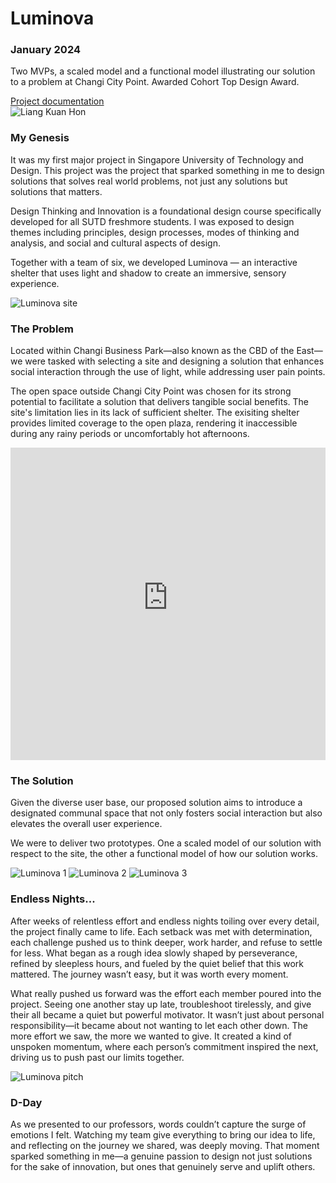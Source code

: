 <title>Hon's The Project</title>

<div class="main">
<div class="main-wrapper">
  <div class="main-text-container">
    <h1>Luminova</h1>
    <h3>January 2024</h3>
    <p>
      Two MVPs, a scaled model and a functional model illustrating our solution 
      to a problem at Changi City Point. Awarded Cohort Top Design Award.
    </p>
    <a 
        href="https://dti2023luminova.wixsite.com/lightscapepavilion"
        target="_blank"
        aria-label="LinkedIn"
        rel="noopener noreferrer"
        class="link"
      >Project documentation</a>
  </div>

  <div class="main-image-container">
    <img
      src="/images/luminova1.png"
      alt="Liang Kuan Hon"
      class="main-image"
    />
  </div>
</div>
</div>

<div class="full-width-border"></div>

<div class="markdown-container">
<div class="markdown-text">
  <h3>My Genesis</h3>
  <p>It was my first major project in Singapore University of Technology and Design. This project was the project that sparked something in me to design solutions that solves real world problems, not just any solutions but solutions that matters.</p>

  <p>Design Thinking and Innovation is a foundational design course specifically developed for all SUTD freshmore students. I was exposed to design themes including principles, design processes, modes of thinking and analysis, and social and cultural aspects of design.</p>
  
  <p>Together with a team of six, we developed Luminova — an interactive shelter that uses light and shadow to create an immersive, sensory experience.</p>
</div>

<div class="full-width-border"></div>

<div class="markdown-image">
  <img src="/images/luminova-site.png" alt="Luminova site" />
</div>

<div class="markdown-text">
  <h3>The Problem</h3>
  <p>Located within Changi Business Park—also known as the CBD of the East—we were tasked with selecting a site and designing a solution that enhances social interaction through the use of light, while addressing user pain points.</p>

  <p>The open space outside Changi City Point was chosen for its strong potential to facilitate a solution that delivers tangible social benefits. The site's limitation lies in its lack of sufficient shelter. The exisiting shelter provides limited coverage to the open plaza, rendering it inaccessible during any rainy periods or uncomfortably hot afternoons.</p>
</div>

<div class="markdown-image">
  <iframe
    src="https://www.youtube-nocookie.com/embed/VJ0R8ej1ukI"
    width="100%"
    height="500"
    frameborder="0"
    allow="accelerometer; autoplay; clipboard-write; encrypted-media; gyroscope; picture-in-picture"
    allowfullscreen></iframe>
</div>

<div class="markdown-text">
  <h3>The Solution</h3>
  <p>Given the diverse user base, our proposed solution aims to introduce a designated communal space that not only fosters social interaction but also elevates the overall user experience.</p>

  <p>We were to deliver two prototypes. One a scaled model of our solution with respect to the site, the other a functional model of how our solution works. </p>
</div>

<div class="markdown-image">
  <img src="/images/luminova-team1.png" alt="Luminova 1" />
  <img src="/images/luminova-team2.png" alt="Luminova 2" />
  <img src="/images/luminova-team3.png" alt="Luminova 3" />
</div>

<div class="markdown-text">
  <h3>Endless Nights...</h3>
  <p>After weeks of relentless effort and endless nights toiling over every detail, the project finally came to life. Each setback was met with determination, each challenge pushed us to think deeper, work harder, and refuse to settle for less. What began as a rough idea slowly shaped by perseverance, refined by sleepless hours, and fueled by the quiet belief that this work mattered. The journey wasn’t easy, but it was worth every moment.</p>

  <p>What really pushed us forward was the effort each member poured into the project. Seeing one another stay up late, troubleshoot tirelessly, and give their all became a quiet but powerful motivator. It wasn’t just about personal responsibility—it became about not wanting to let each other down. The more effort we saw, the more we wanted to give. It created a kind of unspoken momentum, where each person’s commitment inspired the next, driving us to push past our limits together.</p>
</div>

<div class="markdown-image">
  <img src="/images/luminova-pitch.png" alt="Luminova pitch" />
</div>

<div class="markdown-text">
  <h3>D-Day</h3>
  <p>As we presented to our professors, words couldn’t capture the surge of emotions I felt. Watching my team give everything to bring our idea to life, and reflecting on the journey we shared, was deeply moving. That moment sparked something in me—a genuine passion to design not just solutions for the sake of innovation, but ones that genuinely serve and uplift others.</p>
</div>
</div>